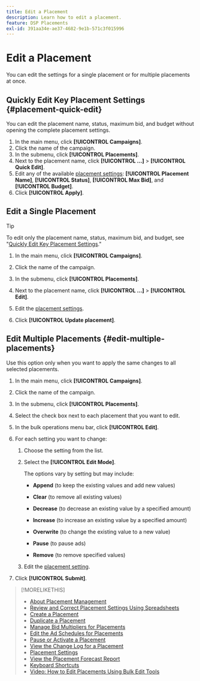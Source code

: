 ```yaml
---
title: Edit a Placement
description: Learn how to edit a placement.
feature: DSP Placements
exl-id: 391aa34e-ae37-4682-9e1b-571c3f015996
---
```

# Edit a Placement

You can edit the settings for a single placement or for multiple placements at once.

<!-- Some placements don't have this option. Clarify which placement types aren't eligible -- is it PG placements, or all placements using private inventory? And anything else? -->

## Quickly Edit Key Placement Settings {#placement-quick-edit}

<!-- Some placements don't have this option. Clarify which placement types aren't eligible -- is it PG placements, or all placements using private inventory? And anything else? -->

You can edit the placement name, status, maximum bid, and budget without opening the complete placement settings.

1. In the main menu, click **[!UICONTROL Campaigns]**.
1. Click the name of the campaign.
1. In the submenu, click **[!UICONTROL Placements]**.
1. Next to the placement name, click  **[!UICONTROL ...]** > **[!UICONTROL Quick Edit]**.
1. Edit any of the available [placement settings](placement-settings.md):  **[!UICONTROL Placement Name]**, **[!UICONTROL Status]**, **[!UICONTROL Max Bid]**, and **[!UICONTROL Budget]**.
1. Click **[!UICONTROL Apply]**.

## Edit a Single Placement

>[!TIP]
>
> To edit only the placement name, status, maximum bid, and budget, see "[Quickly Edit Key Placement Settings](#placement-quick-edit)."

1. In the main menu, click **[!UICONTROL Campaigns]**.

1. Click the name of the campaign.

1. In the submenu, click **[!UICONTROL Placements]**.

1. Next to the placement name, click  **[!UICONTROL ...]** > **[!UICONTROL Edit]**.

1. Edit the [placement settings](placement-settings.md).

1. Click **[!UICONTROL Update placement]**.

## Edit Multiple Placements {#edit-multiple-placements}

Use this option only when you want to apply the same changes to all selected placements.

1. In the main menu, click **[!UICONTROL Campaigns]**.

1. Click the name of the campaign.

1. In the submenu, click **[!UICONTROL Placements]**.

1. Select the check box next to each placement that you want to edit.

1. In the bulk operations menu bar, click **[!UICONTROL Edit]**.

1. For each setting you want to change:

   1. Choose the setting from the list.

   1. Select the **[!UICONTROL Edit Mode]**.

      The options vary by setting but may include:

      * **Append** (to keep the existing values and add new values)

      * **Clear** (to remove all existing values)

      * **Decrease** (to decrease an existing value by a specified amount)

      * **Increase** (to increase an existing value by a specified amount)

      * **Overwrite** (to change the existing value to a new value)

      * **Pause** (to pause ads)

      * **Remove** (to remove specified values)

   1. Edit the [placement setting](placement-settings.md).

1. Click **[!UICONTROL Submit]**.

>[!MORELIKETHIS]
>
>* [About Placement Management](placement-about.md)
>* [Review and Correct Placement Settings Using Spreadsheets](placement-qa.md)
>* [Create a Placement](placement-create.md)
>* [Duplicate a Placement](placement-duplicate.md)
>* [Manage Bid Multipliers for Placements](placement-manage-bid-multipliers.md)
>* [Edit the Ad Schedules for Placements](placement-edit-ad-schedule.md)
>* [Pause or Activate a Placement](placement-pause-activate.md)
>* [View the Change Log for a Placement](placement-change-log.md)
>* [Placement Settings](placement-settings.md)
>* [View the Placement Forecast Report](/help/dsp/campaign-management/reports/placement-forecast.md)
>* [Keyboard Shortcuts](/help/dsp/campaign-management/reports/keyboard-shortcuts.md)
>* [Video: How to Edit Placements Using Bulk Edit Tools](https://experienceleague.adobe.com/docs/advertising-learn/tutorials/dsp/bulk-edit-placement-tools.html)
